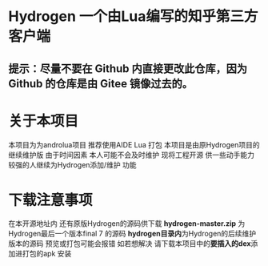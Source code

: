 # Hydrogen 一个由Lua编写的知乎第三方客户端

## 提示：尽量不要在 Github 内直接更改此仓库，因为 Github 的仓库是由 Gitee 镜像过去的。

# 关于本项目
本项目为为androlua项目 推荐使用AIDE Lua 打包
本项目是由原Hydrogen项目的继续维护版 由于时间因素 本人可能不会及时维护 现将工程开源 供一些动手能力较强的人继续为Hydrogen添加/维护 功能

# 下载注意事项
在本开源地址内 还有原版Hydrogen的源码供下载 **hydrogen-master.zip** 为Hydrogen最后一个版本final 7 的源码  **hydrogen目录内**为Hydrogen的后续维护版本的源码
预览或打包可能会报错 如若想解决 请下载本项目中的**要插入的dex**添加进打包的apk 安装